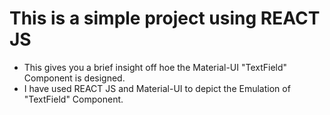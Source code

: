 # This is a simple project using REACT JS

* This gives you a brief insight off hoe the Material-UI "TextField" Component is designed.
* I have used REACT JS and Material-UI to depict the Emulation of "TextField" Component.
